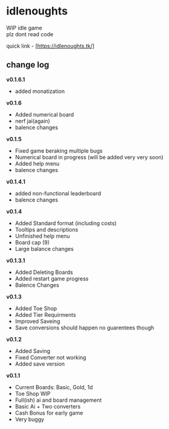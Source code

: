 # idlenoughts

WIP idle game  
plz dont read code

quick link - [https://idlenoughts.tk/]



## change log
<b>v0.1.6.1</b>
- added monatization

<b>v0.1.6</b>
- Added numerical board
- nerf jai(again)
- balence changes

<b>v0.1.5</b>
- Fixed game beraking multiple bugs
- Numerical board in progress (will be added very very soon)
- Added help menu
- balence changes

<b>v0.1.4.1</b>
- added non-functional leaderboard
- balence changes

<b>v0.1.4</b>
- Added Standard format (including costs)
- Tooltips and descriptions
- Unfinished help menu
- Board cap (9)
- Large balance changes

<b>v0.1.3.1</b>
- Added Deleting Boards
- Added restart game progress
- Balence Changes

<b>v0.1.3</b>
- Added Toe Shop
- Added Tier Requirments
- Improved Saveing
- Save conversions should happen
  no guarentees though

<b>v0.1.2</b>
- Added Saving
- Fixed Converter not working
- Added save version


<b>v0.1.1</b>
- Current Boards: Basic, Gold, 1d
- Toe Shop WIP
- Full(ish) ai and board management
- Basic Ai + Two converters
- Cash Bonus for early game
- Very buggy
